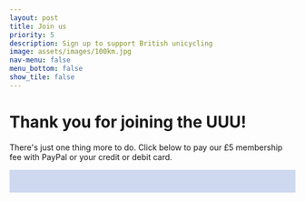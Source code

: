 ```yaml
---
layout: post
title: Join us
priority: 5
description: Sign up to support British unicycling
image: assets/images/100km.jpg
nav-menu: false
menu_bottom: false
show_tile: false
---
```


# Thank you for joining the UUU!

There's just one thing more to do. Click below to pay our £5 membership fee with PayPal or your credit or debit card.

<div id="paypal-button-container" style="background-color: #ced9f0; text-align: center; padding: 20px"></div>
<script src="https://www.paypal.com/sdk/js?client-id=AXsOPxGOsRnYVukKxUXxDxwrJA8C_x7ga2NylWMcfoND1uaBg9w7z-bcmERPTzGvNxiCv7u4z52jIXGc&currency=GBP" data-sdk-integration-source="button-factory"></script>
<script>
  paypal.Buttons({
      style: {
          shape: 'rect',
          color: 'white',
          layout: 'vertical',
          label: 'pay',
          
      },
      createOrder: function(data, actions) {
          return actions.order.create({
              purchase_units: [{
                  amount: {
                      value: '5'
                  }
              }]
          });
      },
      onApprove: function(data, actions) {
          return actions.order.capture().then(function(details) {
              alert('Transaction completed by ' + details.payer.name.given_name + '!');
          });
      }
  }).render('#paypal-button-container');
</script>

